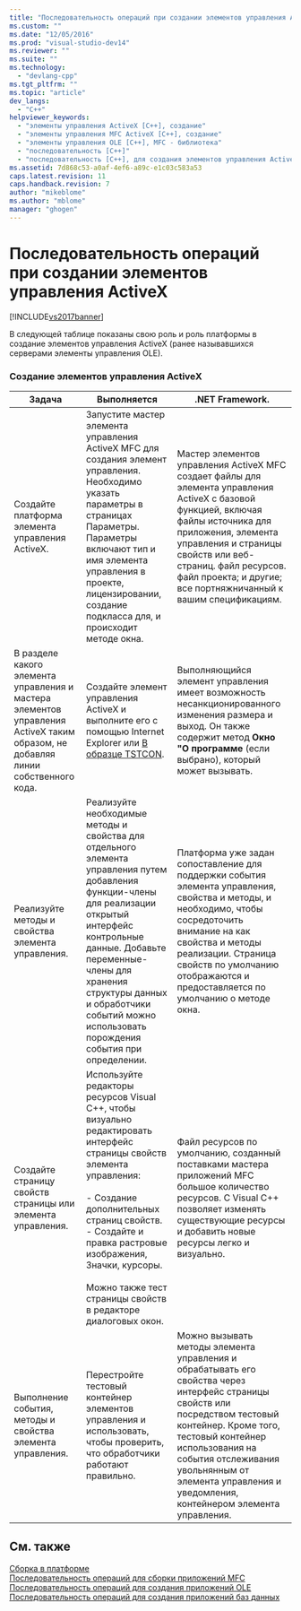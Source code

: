 ```yaml
---
title: "Последовательность операций при создании элементов управления ActiveX | Microsoft Docs"
ms.custom: ""
ms.date: "12/05/2016"
ms.prod: "visual-studio-dev14"
ms.reviewer: ""
ms.suite: ""
ms.technology: 
  - "devlang-cpp"
ms.tgt_pltfrm: ""
ms.topic: "article"
dev_langs: 
  - "C++"
helpviewer_keywords: 
  - "элементы управления ActiveX [C++], создание"
  - "элементы управления MFC ActiveX [C++], создание"
  - "элементы управления OLE [C++], MFC - библиотека"
  - "последовательность [C++]"
  - "последовательность [C++], для создания элементов управления ActiveX"
ms.assetid: 7d868c53-a0af-4ef6-a89c-e1c03c583a53
caps.latest.revision: 11
caps.handback.revision: 7
author: "mikeblome"
ms.author: "mblome"
manager: "ghogen"
---
```

# Последовательность операций при создании элементов управления ActiveX
[!INCLUDE[vs2017banner](../assembler/inline/includes/vs2017banner.md)]

В следующей таблице показаны свою роль и роль платформы в создание элементов управления ActiveX \(ранее называвшихся серверами элементы управления OLE\).  
  
### Создание элементов управления ActiveX  
  
|Задача|Выполняется|.NET Framework.|  
|------------|-----------------|---------------------|  
|Создайте платформа элемента управления ActiveX.|Запустите мастер элемента управления ActiveX MFC для создания элемент управления.  Необходимо указать параметры в страницах Параметры.  Параметры включают тип и имя элемента управления в проекте, лицензировании, создание подкласса для, и происходит методе окна.|Мастер элементов управления ActiveX MFC создает файлы для элемента управления ActiveX с базовой функцией, включая файлы источника для приложения, элемента управления и страницы свойств или веб\-страниц. файл ресурсов. файл проекта; и другие; все портняжничанный к вашим спецификациям.|  
|В разделе какого элемента управления и мастера элементов управления ActiveX таким образом, не добавляя линии собственного кода.|Создайте элемент управления ActiveX и выполните его с помощью Internet Explorer или [В образце TSTCON](../top/visual-cpp-samples.md).|Выполняющийся элемент управления имеет возможность несанкционированного изменения размера и выход.  Он также содержит метод **Окно "О программе** \(если выбрано\), который может вызывать.|  
|Реализуйте методы и свойства элемента управления.|Реализуйте необходимые методы и свойства для отдельного элемента управления путем добавления функции\-члены для реализации открытый интерфейс контрольные данные.  Добавьте переменные\-члены для хранения структуры данных и обработчики событий можно использовать порождения события при определении.|Платформа уже задан сопоставление для поддержки события элемента управления, свойства и методы, и необходимо, чтобы сосредоточить внимание на как свойства и методы реализации.  Страница свойств по умолчанию отображаются и предоставляется по умолчанию о методе окна.|  
|Создайте страницу свойств страницы или элемента управления.|Используйте редакторы ресурсов Visual C\+\+, чтобы визуально редактировать интерфейс страницы свойств элемента управления:<br /><br /> -   Создание дополнительных страниц свойств.<br />-   Создайте и правка растровые изображения, Значки, курсоры.<br /><br /> Можно также тест страницы свойств в редакторе диалоговых окон.|Файл ресурсов по умолчанию, созданный поставками мастера приложений MFC большое количество ресурсов.  C Visual C\+\+ позволяет изменять существующие ресурсы и добавить новые ресурсы легко и визуально.|  
|Выполнение события, методы и свойства элемента управления.|Перестройте тестовый контейнер элементов управления и использовать, чтобы проверить, что обработчики работают правильно.|Можно вызывать методы элемента управления и обрабатывать его свойства через интерфейс страницы свойств или посредством тестовый контейнер.  Кроме того, тестовый контейнер использования на события отслеживания увольнянным от элемента управления и уведомления, контейнером элемента управления.|  
  
## См. также  
 [Сборка в платформе](../mfc/building-on-the-framework.md)   
 [Последовательность операций для сборки приложений MFC](../mfc/sequence-of-operations-for-building-mfc-applications.md)   
 [Последовательность операций для создания приложений OLE](../mfc/sequence-of-operations-for-creating-ole-applications.md)   
 [Последовательность операций для создания приложений баз данных](../mfc/sequence-of-operations-for-creating-database-applications.md)